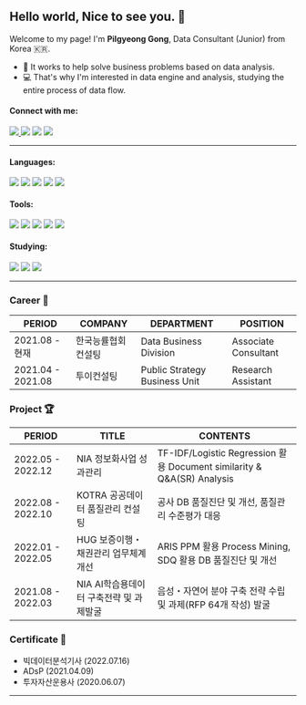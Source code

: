 ## Hello world, Nice to see you. 🎈
Welcome to my page!
I'm **Pilgyeong Gong**, Data Consultant (Junior) from Korea 🇰🇷.
- 💼 It works to help solve business problems based on data analysis.
- 💻 That's why I'm interested in data engine and analysis, studying the entire process of data flow.
  
#### Connect with me:
<a href="https://gpgportfolio.notion.site" target="_blank"><img src="https://img.shields.io/badge/Portfolio-000000?style=round-square&logo=Notion&logoColor=white"/> <a href="https://gpglab.tistory.com" target="_blank"> <img src="https://img.shields.io/badge/Tech Blog-000000?style=round-square&logo=Tistory&logoColor=white"/></a> <a href="mailto:gpgdatalab@gmail.com" target="_blank"> <img src="https://img.shields.io/badge/Gmail-EA4335?style=round-square&logo=Gmail&logoColor=white"/></a> <a href="https://www.linkedin.com/in/gongpilgyeong" target="_blank"> <img src="https://img.shields.io/badge/LinkedIn-0A66C2?style=round-square&logo=LinkedIn&logoColor=white"/></a>

---

#### Languages:
<img src="https://img.shields.io/badge/Python-3776AB?style=round-square&logo=Python&logoColor=white"/> <img src="https://img.shields.io/badge/MySQL-4479A1?style=round-square&logo=MySQL&logoColor=white"/> <img src="https://img.shields.io/badge/PostgreSQL-4169E1?style=round-square&logo=PostgreSQL&logoColor=white"/> <img src="https://img.shields.io/badge/MariaDB-1F305F?style=round-square&logo=MariaDB Foundation&logoColor=white"/> <a href="https://www.linkedin.com/in/gongpilgyeong" target="_blank"> <img src="https://img.shields.io/badge/Docker-2496ED?style=round-square&logo=Docker&logoColor=white"/></a>

#### Tools:
<img src="https://img.shields.io/badge/Visual Studio Code-007ACC?style=round-square&logo=Visual Studio Code&logoColor=white"/> <img src="https://img.shields.io/badge/Google Colab-F9AB00?style=round-square&logo=Google Colab&logoColor=white"/> <img src="https://img.shields.io/badge/Google Analytics-E37400?style=round-square&logo=Google Analytics&logoColor=white"/> <img src="https://img.shields.io/badge/GitHub-181717?style=round-square&logo=GitHub&logoColor=white"/> <img src="https://img.shields.io/badge/Notion-000000?style=round-square&logo=Notion&logoColor=white"/>

#### Studying:
<img src="https://img.shields.io/badge/Apache Kafka-231F20?style=round-square&logo=Apache Kafka&logoColor=white"/> <img src="https://img.shields.io/badge/Amazon AWS-232F3E?style=round-square&logo=Amazon AWS&logoColor=white"/> <img src="https://img.shields.io/badge/MongoDB-47A248?style=round-square&logo=MongoDB&logoColor=white"/>

---

### Career 🏢
| PERIOD | COMPANY | DEPARTMENT | POSITION |
| ------- | ------- | ------- | ------- | 
| 2021.08 - 현재 | 한국능률협회컨설팅 | Data Business Division | Associate Consultant |
| 2021.04 - 2021.08 | 투이컨설팅 | Public Strategy Business Unit | Research Assistant |

### Project 🏆
| PERIOD | TITLE | CONTENTS |
| ------- | ------- | ------- |
| 2022.05 - 2022.12 | NIA 정보화사업 성과관리 | TF-IDF/Logistic Regression 활용 Document similarity & Q&A(SR) Analysis |
| 2022.08 - 2022.10 | KOTRA 공공데이터 품질관리 컨설팅 | 공사 DB 품질진단 및 개선, 품질관리 수준평가 대응 |
| 2022.01 - 2022.05 | HUG 보증이행・채권관리 업무체계 개선 | ARIS PPM 활용 Process Mining, SDQ 활용 DB 품질진단 및 개선 |
| 2021.08 - 2022.03 | NIA AI학습용데이터 구축전략 및 과제발굴 | 음성・자연어 분야 구축 전략 수립 및 과제(RFP 64개 작성) 발굴 |

### Certificate 📜
- 빅데이터분석기사 (2022.07.16)
- ADsP (2021.04.09)
- 투자자산운용사 (2020.06.07)

<!--
### Stats 📊
![GPG's Github stats](https://github-readme-stats.vercel.app/api?username=pilgyeong&show_icons=true&theme=tokyonight)
![GPG's Top Language](https://github-readme-stats.vercel.app/api/top-langs/?username=pilgyeong&layout=compact&theme=tokyonight)
-->

---
